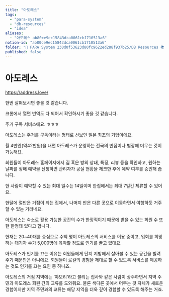 ```yaml
---
title: "아도레스"
tags:
  - "para-system"
  - "db-resources"
  - "idea"
aliases:
  - "아도레스 ab80ce9ec15843dca0061cb1710513a6"
notion-id: "ab80ce9ec15843dca0061cb1710513a6"
folder: "🚀 PARA System 230d0f53623d80fc9622ed288f937b25/DB Resources 📚 230d0f53623d81c88513e5dd43d84c47/idea e4dd2c14c0db49beabded867a50a855a/보헤미안 프로젝트 9079e2f8606243c9a75933952c0d60d8"
published: false
---
```


# 아도레스

<https://address.love/>

한번 살펴보시면 좋을 것 같습니다.

크롬에서 열면 번역도 다 되어서 확인하시기 좋을 것 같습니다.

주거 구독 서비스에요. ㅎㅎㅎ

아도레스는 주거를 구독이라는 형태로 선보인 일본 최초의 기업이에요.

월 4만엔(약42만원)을 내면 아도레스가 운영하는 전국의 빈집이나 별장에 머무는 것이 가능해요.

회원들이 아도레스 홈페이지에서 집 혹은 방의 상태, 특징, 리뷰 등을 확인하고, 원하는 날짜를 정해 예약을 신청하면 관리자가 공실 현황을 체크한 후에 예약 여부를 승인해 줍니다.

한 사람이 예약할 수 있는 최대 일수는 14일이며 한집에서는 최대 7일간 체류할 수 있어요.

한달에 절반은 거점이 되는 집에서, 나머지 반은 다른 곳으로 이동하면서 여행하듯 거주할 수 있는 거라네요.

아도레스는 숙소로 활용 가능한 공간의 수가 한정적이기 때문에 받을 수 있는 회원 수 또한 한정돼 있다고 합니다.

현재는 20~40대를 중심으로 수백 명이 아도레스의 서비스를 이용 중이고, 입회를 희망하는 대기자 수가 5,000명에 육박할 정도로 인기를 끌고 있대요.

아도레스가 인기를 끄는 이유는 회원들에게 단지 지방에서 살아볼 수 있는 공간을 빌려주기 때문만은 아니에요. 회원들이 로컬의 경험을 제대로 할 수 있도록 서비스를 제공하는 것도 인기를 끄는 요인 중 하나죠.

아도레스의 거점 지역에는 ‘야모리’라고 불리는 집사와 같은 사람이 상주하면서 지역 주민과 아도레스 회원 간의 교류를 도와줘요. 물론 색다른 곳에서 머무는 것 자체가 새로운 경험이지만 지역 주민과의 교류는 해당 지역을 더욱 깊이 경험할 수 있도록 해주는 거죠.
